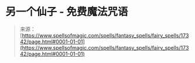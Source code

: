 <!--yml

category: 未分类

date: 2024-06-12 18:58:20

-->

# 另一个仙子 - 免费魔法咒语

> 来源：[https://www.spellsofmagic.com/spells/fantasy_spells/fairy_spells/17342/page.html#0001-01-01](https://www.spellsofmagic.com/spells/fantasy_spells/fairy_spells/17342/page.html#0001-01-01)

